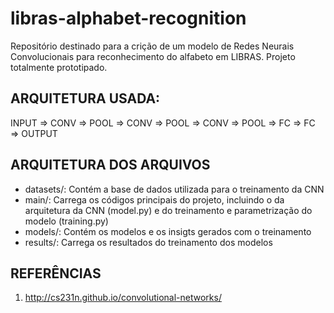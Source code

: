 # libras-alphabet-recognition
Repositório destinado para a crição de um modelo de Redes Neurais Convolucionais para reconhecimento do alfabeto em LIBRAS. Projeto totalmente prototipado.

## ARQUITETURA USADA: 

INPUT => CONV => POOL => CONV => POOL => CONV => POOL => FC => FC => OUTPUT 

## ARQUITETURA DOS ARQUIVOS

- datasets/: Contém a base de dados utilizada para o treinamento da CNN
- main/: Carrega os códigos principais do projeto, incluindo o da arquitetura da CNN (model.py) e do treinamento e parametrização do modelo (training.py)
- models/: Contém os modelos e os insigts gerados com o treinamento
- results/: Carrega os resultados do treinamento dos modelos

## REFERÊNCIAS

1. http://cs231n.github.io/convolutional-networks/
